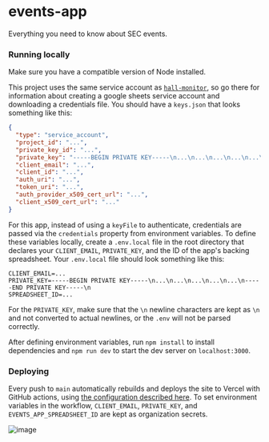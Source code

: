 # events-app
Everything you need to know about SEC events.

### Running locally
Make sure you have a compatible version of Node installed.

This project uses the same service account as [`hall-monitor`](https://github.com/gunnsec/hall-monitor), so go there for 
information about creating a google sheets service account and downloading a credentials file. You should have a `keys.json`
that looks something like this:
```json
{
  "type": "service_account",
  "project_id": "...",
  "private_key_id": "...",
  "private_key": "-----BEGIN PRIVATE KEY-----\n...\n...\n...\n...\n...\n-----END PRIVATE KEY-----\n",
  "client_email": "...",
  "client_id": "...",
  "auth_uri": "...",
  "token_uri": "...",
  "auth_provider_x509_cert_url": "...",
  "client_x509_cert_url": "..."
}
```
For this app, instead of using a `keyFile` to authenticate, credentials are passed via the `credentials` property from 
environment variables. To define these variables locally, create a `.env.local` file in the root directory that declares 
your `CLIENT_EMAIL`, `PRIVATE_KEY`, and the ID of the app's backing spreadsheet. Your `.env.local` file should look 
something like this:
```
CLIENT_EMAIL=...
PRIVATE_KEY=-----BEGIN PRIVATE KEY-----\n...\n...\n...\n...\n...\n-----END PRIVATE KEY-----\n
SPREADSHEET_ID=...
```
For the `PRIVATE_KEY`, make sure that the `\n` newline characters are kept as `\n` and not converted to actual newlines,
or the `.env` will not be parsed correctly.

After defining environment variables, run `npm install` to install dependencies and `npm run dev` to start the dev server
on `localhost:3000`.

### Deploying
Every push to `main` automatically rebuilds and deploys the site to Vercel with GitHub actions, using [the configuration described here](https://gist.github.com/ky28059/1c9af929a9030105da8cf00006b50484). 
To set environment variables in the workflow, `CLIENT_EMAIL`, `PRIVATE_KEY`, and `EVENTS_APP_SPREADSHEET_ID` are kept as 
organization secrets.

![image](https://user-images.githubusercontent.com/60120929/180081903-f2d2215d-a572-4a33-a38e-0954f6bc250b.png)

<!-- ... -->
